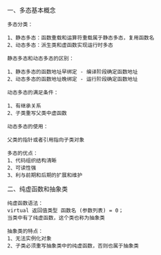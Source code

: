 一、多态基本概念

    多态分类：

    1、静态多态：函数重载和运算符重载属于静态多态，复用函数名
    2、动态多态：派生类和虚函数实现运行时多态

    静态多态和动态多态的区别：

    1、静态多态的函数地址早绑定 - 编译阶段确定函数地址
    2、动态多态的函数地址晚绑定 - 运行阶段确定函数地址

    动态多态的满足条件：

    1、有继承关系
    2、子类重写父类中虚函数

    动态多态的使用：

    父类的指针或者引用指向子类对象
    
    多态的优点：
    1、代码组织结构清晰
    2、可读性强
    3、利与前期和后期的扩展和维护

二、纯虚函数和抽象类
    
    纯虚函数语法：
    virtual 返回值类型 函数名 (参数列表) = 0；
    当类中有了纯虚函数，这个类也称为抽象类

    抽象类的特点：
    1、无法实例化对象
    2、子类必须重写抽象类中的纯虚函数，否则也属于抽象类


